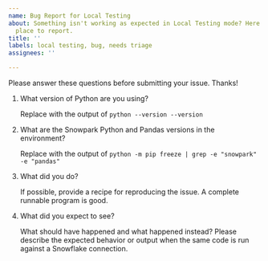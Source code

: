 ```yaml
---
name: Bug Report for Local Testing
about: Something isn't working as expected in Local Testing mode? Here is the right
  place to report.
title: ''
labels: local testing, bug, needs triage
assignees: ''

---
```


Please answer these questions before submitting your issue. Thanks!

1. What version of Python are you using?

   Replace with the output of `python --version --version`

2. What are the Snowpark Python and Pandas versions in the environment?

   Replace with the output of `python -m pip freeze | grep -e "snowpark" -e "pandas"`

3. What did you do?

   If possible, provide a recipe for reproducing the issue.
   A complete runnable program is good.

4. What did you expect to see?

   What should have happened and what happened instead? Please describe the expected behavior or output when the same code is run against a Snowflake connection.


<!--
If you need urgent assistance reach out to support for escalated issue processing https://community.snowflake.com/s/article/How-To-Submit-a-Support-Case-in-Snowflake-Lodge
-->
